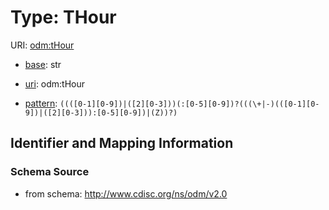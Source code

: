# Type: THour



URI: [odm:tHour](http://www.cdisc.org/ns/odm/v2.0/tHour)

* [base](https://w3id.org/linkml/base): str

* [uri](https://w3id.org/linkml/uri): odm:tHour



* [pattern](https://w3id.org/linkml/pattern): `((([0-1][0-9])|([2][0-3]))(:[0-5][0-9])?(((\+|-)(([0-1][0-9])|([2][0-3])):[0-5][0-9])|(Z))?)`






## Identifier and Mapping Information







### Schema Source


* from schema: http://www.cdisc.org/ns/odm/v2.0



